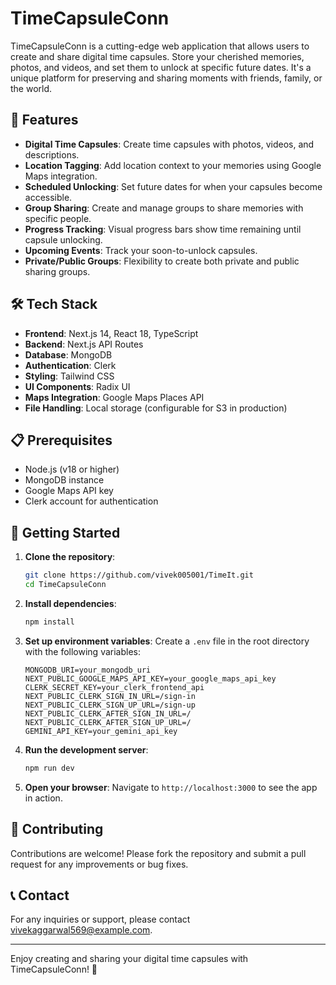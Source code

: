 # TimeCapsuleConn

TimeCapsuleConn is a cutting-edge web application that allows users to create and share digital time capsules. Store your cherished memories, photos, and videos, and set them to unlock at specific future dates. It's a unique platform for preserving and sharing moments with friends, family, or the world.

## 🚀 Features

- **Digital Time Capsules**: Create time capsules with photos, videos, and descriptions.
- **Location Tagging**: Add location context to your memories using Google Maps integration.
- **Scheduled Unlocking**: Set future dates for when your capsules become accessible.
- **Group Sharing**: Create and manage groups to share memories with specific people.
- **Progress Tracking**: Visual progress bars show time remaining until capsule unlocking.
- **Upcoming Events**: Track your soon-to-unlock capsules.
- **Private/Public Groups**: Flexibility to create both private and public sharing groups.

## 🛠 Tech Stack

- **Frontend**: Next.js 14, React 18, TypeScript
- **Backend**: Next.js API Routes
- **Database**: MongoDB
- **Authentication**: Clerk
- **Styling**: Tailwind CSS
- **UI Components**: Radix UI
- **Maps Integration**: Google Maps Places API
- **File Handling**: Local storage (configurable for S3 in production)

## 📋 Prerequisites

- Node.js (v18 or higher)
- MongoDB instance
- Google Maps API key
- Clerk account for authentication

## 🌟 Getting Started

1. **Clone the repository**:
   ```bash
   git clone https://github.com/vivek005001/TimeIt.git
   cd TimeCapsuleConn
   ```

2. **Install dependencies**:
   ```bash
   npm install
   ```

3. **Set up environment variables**:
   Create a `.env` file in the root directory with the following variables:
   ```plaintext
   MONGODB_URI=your_mongodb_uri
   NEXT_PUBLIC_GOOGLE_MAPS_API_KEY=your_google_maps_api_key
   CLERK_SECRET_KEY=your_clerk_frontend_api
   NEXT_PUBLIC_CLERK_SIGN_IN_URL=/sign-in
   NEXT_PUBLIC_CLERK_SIGN_UP_URL=/sign-up
   NEXT_PUBLIC_CLERK_AFTER_SIGN_IN_URL=/
   NEXT_PUBLIC_CLERK_AFTER_SIGN_UP_URL=/
   GEMINI_API_KEY=your_gemini_api_key
   
   ```

4. **Run the development server**:
   ```bash
   npm run dev
   ```

5. **Open your browser**:
   Navigate to `http://localhost:3000` to see the app in action.

## 🤝 Contributing

Contributions are welcome! Please fork the repository and submit a pull request for any improvements or bug fixes.



## 📞 Contact

For any inquiries or support, please contact [vivekaggarwal569@example.com](mailto:vivekaggarwal569@example.com).

---

Enjoy creating and sharing your digital time capsules with TimeCapsuleConn! 🎉

